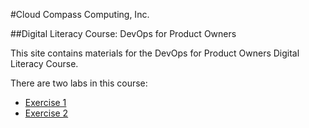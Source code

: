#Cloud Compass Computing, Inc.

##Digital Literacy Course: DevOps for Product Owners

This site contains materials for the DevOps for Product Owners Digital Literacy Course.

There are two labs in this course:

* [Exercise 1](./exercise3.md)
* [Exercise 2](./exercise2.md)

